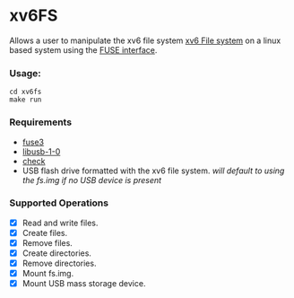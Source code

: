 # xv6FS

Allows a user to manipulate the xv6 file system [xv6 File system](http://pekopeko11.sakura.ne.jp/unix_v6/xv6-book/en/File_system.html) on a linux based system
using the [FUSE interface](https://en.wikipedia.org/wiki/Filesystem_in_Userspace).

### Usage:

```
cd xv6fs
make run
```

### Requirements

- [fuse3](https://packages.ubuntu.com/focal/fuse3)
- [libusb-1-0](https://libusb.info/)
- [check](https://libcheck.github.io/check/web/install.html)
- USB flash drive formatted with the xv6 file system. _will default to using the fs.img if no USB device is present_

### Supported Operations

- [x] Read and write files.
- [x] Create files.
- [x] Remove files.
- [x] Create directories.
- [x] Remove directories.
- [x] Mount fs.img.
- [x] Mount USB mass storage device.

###
